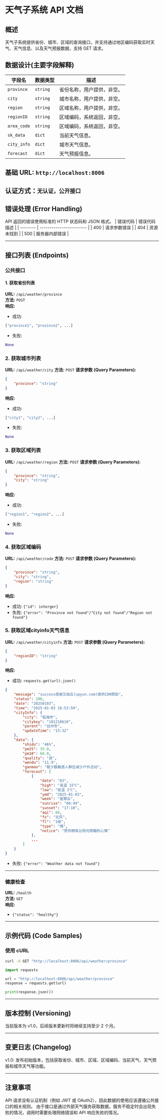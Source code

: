 # 天气子系统 API 文档

## 概述
天气子系统提供省份、城市、区域的查询接口，并支持通过地区编码获取实时天气、天气信息、以及天气预报数据，支持 GET 请求。

## 数据设计(主要字段解释)

| 字段名        | 数据类型    | 描述                                   |
| ------------- | ----------- | -------------------------------------- |
| `province`    | `string`    | 省份名称，用户提供，非空。             |
| `city`        | `string`    | 城市名称，用户提供，非空。             |
| `region`      | `string`    | 区域名称，用户提供，非空。             |
| `regionID`    | `string`    | 区域编码，系统返回，非空。             |
| `area_code`   | `string`    | 区域编码，系统返回，非空。             |
| `sk_data`     | `dict`      | 当前天气信息。                         |
| `city_info`   | `dict`      | 城市天气信息。                         |
| `forecast`    | `dict`      | 天气预报信息。                         |

## 基础 URL: `http://localhost:8006`

## 认证方式：`无认证，公开接口`

## 错误处理 (Error Handling)
API 返回的错误使用标准的 HTTP 状态码和 JSON 格式。
| 错误代码 | 错误代码描述             |
| -------- | ------------------------ |
| 400      | 请求参数错误             |
| 404      | 资源未找到               |
| 500      | 服务器内部错误           |

---

## 接口列表 (Endpoints)

### 公共接口

#### 1. 获取省份列表
**URL:** `/api/weather/province`  
**方法:** `POST`  
**响应:**
- 成功:
```python
["province1", "province2", ...]
```
- 失败:
```python
None
```


### 2. 获取城市列表
**URL:** `/api/weather/city`
**方法:** `POST`
**请求参数 (Query Parameters):**
```json
{
    "province": "string"
}
```
**响应:**
- 成功:
```python
["city1", "city2", ...]
```
- 失败:
```python
None
```


### 3. 获取区域列表
**URL:** `/api/weather/region`
**方法:** `POST`
**请求参数 (Query Parameters):**
```json
{
    "province": "string",
    "city": "string"
}
```
**响应:**
- 成功:
```python
["region1", "region2", ...]
```
- 失败:
```python
None
```


### 4. 获取区域编码
**URL:** `/api/weather/code`
**方法:** `POST`
**请求参数 (Query Parameters):**
```json
{
    "province": "string",
    "city": "string",
    "region": "string"
}
```
**响应:**
- 成功: `{"id": interger}`
- 失败: `{"error": "Province not found"/"City not found"/"Region not found"}`


### 5. 获取区域cityinfo天气信息
**URL:** `/api/weather/cityinfo`
**方法:** `POST`
**请求参数 (Query Parameters):**
```json
{
    "regionID": "string"
}
```
**响应:**
- 成功: `requests.get(url).json()`
```json
{
    "message": "success感谢又拍云(upyun.com)提供CDN赞助",
    "status": 200,
    "date": "20250103",
    "time": "2025-01-03 16:53:50",
    "cityInfo": {
        "city": "临海市",
        "citykey": "101210610",
        "parent": "台州市",
        "updateTime": "13:32"
    },
    "data": {
        "shidu": "46%",
        "pm25": 35.0,
        "pm10": 68.0,
        "quality": "良",
        "wendu": "11.9",
        "ganmao": "极少数敏感人群应减少户外活动",
        "forecast": [
            {
                "date": "03",
                "high": "高温 15℃",
                "low": "低温 2℃",
                "ymd": "2025-01-03",
                "week": "星期五",
                "sunrise": "06:49",
                "sunset": "17:10",
                "aqi": 66,
                "fx": "北风",
                "fl": "1级",
                "type": "晴",
                "notice": "愿你拥有比阳光明媚的心情"
            },
            ...
        ]
    }
}
```
- 失败: `{"error": "Weather data not found"}`


<!-- ### 6. 获取区域sk天气信息
**URL:** `/api/weather/sk`
**方法:** `GET`
**请求参数 (Query Parameters):**
```json
{
    "regionID": "string"
}
```
**响应:**
- 成功: `requests.get(url).json()`
- 失败: `{"error": "Weather data not found"}`


### 7. 获取区域forecast天气信息
**URL:** `/api/weather/forecast`
**方法:** `GET`
**请求参数 (Query Parameters):**
```json
{
    "regionID": "string"
}
```
**响应:**
- 成功: `requests.get(url).json()`
- 失败: `{"error": "Weather data not found"}` -->


---

### 健康检查
**URL:** `/health`  
**方法:** `GET`  
**响应:**
- `{"status": "healthy"}`


---

## 示例代码 (Code Samples)
### 使用 cURL
```bash
curl -X GET "http://localhost:8006/api/weather/province"
```
```python
import requests

url = "http://localhost:8006/api/weather/province"
response = requests.get(url)

print(response.json())
```


---

## 版本控制 (Versioning)
当前版本为 v1.0，后续版本更新时将继续支持至少 2 个月。


---

## 变更日志 (Changelog)
v1.0: 发布初始版本，包括获取省份、城市、区域、区域编码、当前天气、天气预报和城市天气等功能。


---

## 注意事项
API 请求没有认证机制（例如 JWT 或 OAuth2），因此数据的使用应该遵循公共接口的相关规则。
由于接口是通过外部天气服务获取数据，服务不稳定时会出现失败的情况，调用时需要处理网络错误和 API 响应失败的情况。